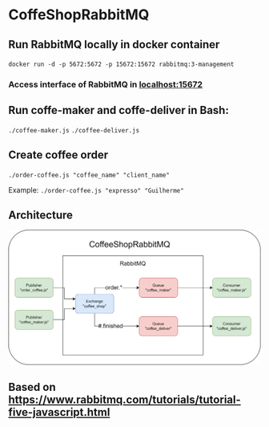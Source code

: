 # CoffeShopRabbitMQ

## Run RabbitMQ locally in docker container
`docker run -d -p 5672:5672 -p 15672:15672 rabbitmq:3-management`
### Access interface of RabbitMQ in [localhost:15672](http://localhost:15672/)

## Run coffe-maker and coffe-deliver in Bash:
`./coffee-maker.js`
`./coffee-deliver.js`

## Create coffee order
`./order-coffee.js "coffee_name" "client_name"`

Example: `./order-coffee.js "expresso" "Guilherme"`

## Architecture
![Architecture](./CoffeeShopArchitecture.png)

## Based on https://www.rabbitmq.com/tutorials/tutorial-five-javascript.html